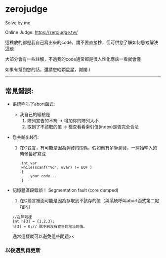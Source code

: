 # zerojudge
Solve by me

Online Judge: https://zerojudge.tw/

這裡放的都是我自己寫出來的code，請不要直接抄，但可供您了解如何思考解決這題

大部分會有一些註解，不過我的code通常都是很人性化應該一看就會懂

如果有幫到您的話，還請您給顆星星，謝謝:)

---
## 常見錯誤:
+ 系統呼叫了abort函式:

    +   我自己的經驗是
        1.   陣列宣告的不夠 -> 增加你的陣列大小
        2.   取到了不該取的值 -> 檢查看看索引值(index)是否完全合法
    
+ 您共輸出N行:

    1. 在C語言，有可能是因為測資的關係，假如他有多筆測資，一開始輸入的時候最好寫成
    ```
        int var
        while(scanf("%d", &var) != EOF )
        {
            your code...
        }
    ```
+ 記憶體區段錯誤！ Segmentation fault (core dumped)
    1. 在C語言裡面可能是因為存取到不該存的值（與系統呼叫abort函式第二點相同）
    ```
    //在陣列裡
    int n[3] = {1,2,3};
    n[3] = 0;// 賦予到沒有宣告的地址的值。
    ```
    通常這樣就可以避免這些問題><

### 以後遇到再更新
